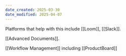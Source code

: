 ```yaml
---
date_created: 2025-03-30
date_modified: 2025-04-07
---
```


Platforms that help with this include [[Loom]], [[Slack]].

[[Advanced Documents]]. 

[[Workflow Management]] including [[ProductBoard]]

